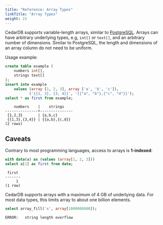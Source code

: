```yaml
---
title: "Reference: Array Types"
linkTitle: "Array Types"
weight: 21
---
```


CedarDB supports variable-length arrays, similar to [PostgreSQL](https://www.postgresql.org/docs/current/arrays.html).
Arrays can have arbitrary underlying types, e.g, `int[]` or `text[]`, and an arbitrary number of dimensions.
Similar to PostgreSQL, the length and dimensions of an array column do not need to be uniform.

Usage example:
```sql
create table example (
    numbers int[],
    strings text[]
);
insert into example 
    values (array [1, 2, 3], array ['a', 'b', 'c']),
           ('{{1, 3}, {3, 4}}', '{{"a", "b"},{"c", "d"}}');
select * as first from example;
```

```
    numbers    |    strings    
---------------+---------------
 {1,2,3}       | {a,b,c}
 {{1,3},{3,4}} | {{a,b},{c,d}}
(2 rows)
```

## Caveats

Contrary to most programming languages, access to arrays is **1-indexed**:

```sql
with data(a) as (values (array[1, 2, 3]))
select a[1] as first from data;
```
```
 first 
-------
     1
(1 row)
```

CedarDB supports arrays with a maximum of 4&nbsp;GB of underlying data.
For most data types, this limits array to about one billion elements. 

```sql
select array_fill('x', array[1000000000]);
```
```
ERROR:   string length overflow
```
